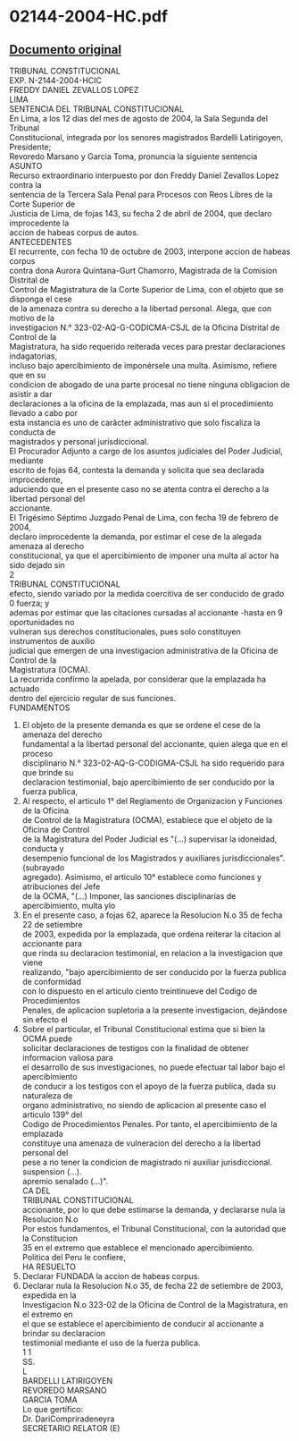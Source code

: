
02144-2004-HC.pdf
=================
  
[Documento original](https://tc.gob.pe/jurisprudencia/2005/02144-2004-HC.pdf)  
---  
TRIBUNAL CONSTITUCIONAL  
EXP. N-2144-2004-HCIC  
FREDDY DANIEL ZEVALLOS LOPEZ  
LIMA  
SENTENCIA DEL TRIBUNAL CONSTITUCIONAL  
En Lima, a los 12 dias del mes de agosto de 2004, la Sala Segunda del Tribunal  
Constitucional, integrada por los senores magistrados Bardelli Latirigoyen, Presidente;  
Revoredo Marsano y Garcia Toma, pronuncia la siguiente sentencia  
ASUNTO  
Recurso extraordinario interpuesto por don Freddy Daniel Zevallos Lopez contra la  
sentencia de la Tercera Sala Penal para Procesos con Reos Libres de la Corte Superior de  
Justicia de Lima, de fojas 143, su fecha 2 de abril de 2004, que declaro improcedente la  
accion de habeas corpus de autos.  
ANTECEDENTES  
El recurrente, con fecha 10 de octubre de 2003, interpone accion de habeas corpus  
contra dona Aurora Quintana-Gurt Chamorro, Magistrada de la Comision Distrital de  
Control de Magistratura de la Corte Superior de Lima, con el objeto que se disponga el cese  
de la amenaza contra su derecho a la libertad personal. Alega, que con motivo de la  
investigacion N.° 323-02-AQ-G-CODICMA-CSJL de la Oficina Distrital de Control de la  
Magistratura, ha sido requerido reiterada veces para prestar declaraciones indagatorias,  
incluso bajo apercibimiento de imponérsele una multa. Asimismo, refiere que en su  
condicion de abogado de una parte procesal no tiene ninguna obligacion de asistir a dar  
declaraciones a la oficina de la emplazada, mas aun si el procedimiento llevado a cabo por  
esta instancia es uno de carâcter administrativo que solo fiscaliza la conducta de  
magistrados y personal jurisdiccional.  
El Procurador Adjunto a cargo de los asuntos judiciales del Poder Judicial, mediante  
escrito de fojas 64, contesta la demanda y solicita que sea declarada improcedente,  
aduciendo que en el presente caso no se atenta contra el derecho a la libertad personal del  
accionante.  
El Trigésimo Séptimo Juzgado Penal de Lima, con fecha 19 de febrero de 2004,  
declaro improcedente la demanda, por estimar el cese de la alegada amenaza al derecho  
constitucional, ya que el apercibimiento de imponer una multa al actor ha sido dejado sin  
2  
TRIBUNAL CONSTITUCIONAL  
efecto, siendo variado por la medida coercitiva de ser conducido de grado 0 fuerza; y  
ademas por estimar que las citaciones cursadas al accionante -hasta en 9 oportunidades no  
vulneran sus derechos constitucionales, pues solo constituyen instrumentos de auxilio  
judicial que emergen de una investigacion administrativa de la Oficina de Control de la  
Magistratura (OCMA).  
La recurrida confirmo la apelada, por considerar que la emplazada ha actuado  
dentro del ejercicio regular de sus funciones.  
FUNDAMENTOS  
1. El objeto de la presente demanda es que se ordene el cese de la amenaza del derecho  
fundamental a la libertad personal del accionante, quien alega que en el proceso  
disciplinario N.° 323-02-AQ-G-CODIGMA-CSJL ha sido requerido para que brinde su  
declaracion testimonial, bajo apercibimiento de ser conducido por la fuerza publica,  
2. Al respecto, el articulo 1° del Reglamento de Organizacion y Funciones de la Oficina  
de Control de la Magistratura (OCMA), establece que el objeto de la Oficina de Control  
de la Magistratura del Poder Judicial es "(...) supervisar la idoneidad, conducta y  
desempenio funcional de los Magistrados y auxiliares jurisdiccionales". (subrayado  
agregado). Asimismo, el articulo 10° establece como funciones y atribuciones del Jefe  
de la OCMA, "(...) Imponer, las sanciones disciplinarias de apercibimiento, multa ylo  
3. En el presente caso, a fojas 62, aparece la Resolucion N.o 35 de fecha 22 de setiembre  
de 2003, expedida por la emplazada, que ordena reiterar la citacion al accionante para  
que rinda su declaracion testimonial, en relacion a la investigacion que viene  
realizando, "bajo apercibimiento de ser conducido por la fuerza publica de conformidad  
con lo dispuesto en el articulo ciento treintinueve del Codigo de Procedimientos  
Penales, de aplicacion supletoria a la presente investigacion, dejândose sin efecto el  
4. Sobre el particular, el Tribunal Constitucional estima que si bien la OCMA puede  
solicitar declaraciones de testigos con la finalidad de obtener informacion valiosa para  
el desarrollo de sus investigaciones, no puede efectuar tal labor bajo el apercibimiento  
de conducir a los testigos con el apoyo de la fuerza publica, dada su naturaleza de  
organo administrativo, no siendo de aplicacion al presente caso el articulo 139° del  
Codigo de Procedimientos Penales. Por tanto, el apercibimiento de la emplazada  
constituye una amenaza de vulneracion del derecho a la libertad personal del  
pese a no tener la condicion de magistrado ni auxiliar jurisdiccional.  
suspension (...).  
apremio senalado (...)".  
CA DEL  
TRIBUNAL CONSTITUCIONAL  
accionante, por lo que debe estimarse la demanda, y declararse nula la Resolucion N.o  
Por estos fundamentos, el Tribunal Constitucional, con la autoridad que la Constitucion  
35 en el extremo que establece el mencionado apercibimiento.  
Politica del Peru le confiere,  
HA RESUELTO  
1. Declarar FUNDADA la accion de habeas corpus.  
2. Declarar nula la Resolucion N.o 35, de fecha 22 de setiembre de 2003, expedida en la  
Investigacion N.o 323-02 de la Oficina de Control de la Magistratura, en el extremo en  
el que se establece el apercibimiento de conducir al accionante a brindar su declaracion  
testimonial mediante el uso de la fuerza publica.  
1 1   
SS.  
L  
BARDELLI LATIRIGOYEN  
REVOREDO MARSANO  
GARCIA TOMA  
Lo que gertifico:  
Dr. DariCompriradeneyra  
SECRETARIO RELATOR (E)